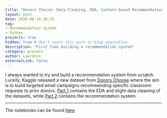 ```yaml
---
title: "Donors Choice: Data Cleaning, EDA, Content-based Recommendation System"
layout: post
date: 2018-08-16 20:35
tag: 
- Recommendation System
- Python
projects: true
hidden: true # don't count this post in blog pagination
description: "First time building a recommendation system"
category: project
author: Lawrence
externalLink: false
---
```


I always wanted to try and build a recommendation system from scratch. Luckily, Kaggle released a new dataset from [Donors Choose](https://www.donorschoose.org/) where the aim is to build targeted email campaigns recommending specific classroom requests to prior donors. [Part 1](http://lawko698.github.io/docs/EDA%20and%20Data%20Cleaning.html) contains the EDA and slight data cleaning of the datasets, while [Part 2](http://lawko698.github.io/docs/Recommendation%20System.html) contains the recommendation system.

---

The notebooks can be found [here](https://github.com/lawko698/notebooks/tree/master/donor%20choose)
